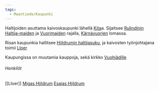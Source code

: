 ```yaml
---
tags:
  - Maantiede/Kaupunki
---
```

Haltijoiden asuttama kaivoskaupunki lähellä [Kita](Kita.md)a. Sijaitsee [Rulindínin Haltija-maiden](Rulindínin%20Haltija-maat.md) ja [Vuorimaiden](Vuorimaat) rajalla, [Kärnävuorien](Kärnävuoret.md) lomassa.

Risan kaupunkia hallitsee [Hjildrumin haltijasuku](Hjildrumin%20haltijasuku.md), ja kaivosten työnjohtajana toimii [Lloer](Lloer.md)

Kaupungissa on muutamia kauppoja, sekä kirkko [Vuohiädille](Vuohiäiti.md)
###### Henkilöt
[[Lloer]]
[Migas Hjildrum](Migas%20Hjildrum.md)
[Esajas Hjildrum](Esajas%20Hjildrum.md)